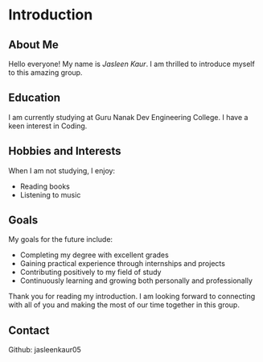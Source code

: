 # Introduction

## About Me
Hello everyone! My name is *Jasleen Kaur*. I am thrilled to introduce myself to this amazing group. 

## Education
I am currently studying at Guru Nanak Dev Engineering College. I have a keen interest in Coding.

## Hobbies and Interests
When I am not studying, I enjoy:
- Reading books
- Listening to music

## Goals
My goals for the future include:
- Completing my degree with excellent grades
- Gaining practical experience through internships and projects
- Contributing positively to my field of study
- Continuously learning and growing both personally and professionally

Thank you for reading my introduction. I am looking forward to connecting with all of you and making the most of our time together in this group.

## Contact
Github: jasleenkaur05

